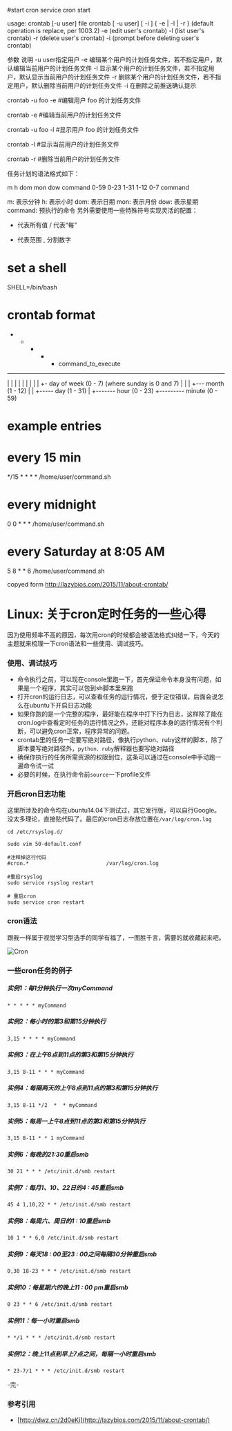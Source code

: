 #start cron 
service cron start

usage: crontab [-u user] file
       crontab [ -u user] [ -i ] { -e | -l | -r }
               (default operation is replace, per 1003.2)
       -e      (edit user's crontab)
       -l      (list user's crontab)
       -r      (delete user's crontab)
       -i      (prompt before deleting user's crontab)

参数 说明 
-u user指定用户 
-e 编辑某个用户的计划任务文件，若不指定用户，默认编辑当前用户的计划任务文件 
-l 显示某个用户的计划任务文件，若不指定用户，默认显示当前用户的计划任务文件 
-r 删除某个用户的计划任务文件，若不指定用户，默认删除当前用户的计划任务文件 
-i 在删除之前推送确认提示 

crontab -u foo -e     #编辑用户 foo 的计划任务文件

crontab -e            #编辑当前用户的计划任务文件

crontab -u foo -l     #显示用户 foo 的计划任务文件

crontab -l            #显示当前用户的计划任务文件

crontab -r            #删除当前用户的计划任务文件


任务计划的语法格式如下：

m h dom mon dow   command
0-59 0-23 1-31 1-12 0-7  command

m: 表示分钟
h: 表示小时
dom: 表示日期
mon: 表示月份
dow: 表示星期
command: 预执行的命令
另外需要使用一些特殊符号实现灵活的配置：

* 代表所有值
/ 代表“每”
- 代表范围
, 分割数字





# set a shell
SHELL=/bin/bash

# crontab format
* * * * *  command_to_execute
- - - - -
| | | | |
| | | | +- day of week (0 - 7) (where sunday is 0 and 7)
| | | +--- month (1 - 12)
| | +----- day (1 - 31)
| +------- hour (0 - 23)
+--------- minute (0 - 59)

# example entries
# every 15 min
*/15 * * * * /home/user/command.sh

# every midnight
0 0 * * * /home/user/command.sh

# every Saturday at 8:05 AM
5 8 * * 6 /home/user/command.sh





copyed form http://lazybios.com/2015/11/about-crontab/



# Linux: 关于cron定时任务的一些心得

因为使用频率不高的原因，每次用cron的时候都会被语法格式纠结一下，今天的主题就来梳理一下cron语法和一些使用、调试技巧。

### 使用、调试技巧

- 命令执行之前，可以现在console里跑一下，首先保证命令本身没有问题，如果是一个程序，其实可以包到sh脚本里来跑
- 打开cron的运行日志，可以查看任务的运行情况，便于定位错误，后面会说怎么在ubuntu下开启日志功能
- 如果你跑的是一个完整的程序，最好能在程序中打下行为日志，这样除了能在cron.log中查看定时任务的运行情况之外，还能对程序本身的运行情况有个判断，可以避免cron正常，程序异常的问题。
- crontab里的任务一定要写绝对路径，像执行python、ruby这样的脚本，除了脚本要写绝对路径外，`python、ruby`解释器也要写绝对路径
- 确保你执行的任务所需资源的权限到位，这条可以通过在console中手动跑一遍命令试一试
- 必要的时候，在执行命令前`source`一下profile文件

### 开启cron日志功能

这里所涉及的命令均在ubuntu14.04下测试过，其它发行版，可以自行Google。没太多理论，直接贴代码了。最后的cron日志存放位置在`/var/log/cron.log`

```
cd /etc/rsyslog.d/

sudo vim 50-default.conf

#注释掉这行代码
#cron.*                         /var/log/cron.log

#重启rsyslog
sudo service rsyslog restart

# 重启cron
sudo service cron restart
```

### cron语法

跟我一样属于视觉学习型选手的同学有福了，一图胜千言，需要的就收藏起来吧。

![Cron](http://freshstu.qiniudn.com/crontab.png)

### 一些cron任务的例子

##### 实例1：每1分钟执行一次myCommand

```
* * * * * myCommand
```

##### 实例2：每小时的第3和第15分钟执行

```
3,15 * * * * myCommand
```

##### 实例3：在上午8点到11点的第3和第15分钟执行

```
3,15 8-11 * * * myCommand
```

##### 实例4：每隔两天的上午8点到11点的第3和第15分钟执行

```
3,15 8-11 */2  *  * myCommand
```

##### 实例5：每周一上午8点到11点的第3和第15分钟执行

```
3,15 8-11 * * 1 myCommand
```

##### 实例6：每晚的21:30重启smb

```
30 21 * * * /etc/init.d/smb restart
```

##### 实例7：每月1、10、22日的4 : 45重启smb

```
45 4 1,10,22 * * /etc/init.d/smb restart
```

##### 实例8：每周六、周日的1 : 10重启smb

```
10 1 * * 6,0 /etc/init.d/smb restart
```

##### 实例9：每天18 : 00至23 : 00之间每隔30分钟重启smb

```
0,30 18-23 * * * /etc/init.d/smb restart
```

##### 实例10：每星期六的晚上11 : 00 pm重启smb

```
0 23 * * 6 /etc/init.d/smb restart
```

##### 实例11：每一小时重启smb

```
* */1 * * * /etc/init.d/smb restart
```

##### 实例12：晚上11点到早上7点之间，每隔一小时重启smb

```
* 23-7/1 * * * /etc/init.d/smb restart
```

-完-

### 参考引用

- [http://dwz.cn/2d0eKi](http://lazybios.com/2015/11/about-crontab/)